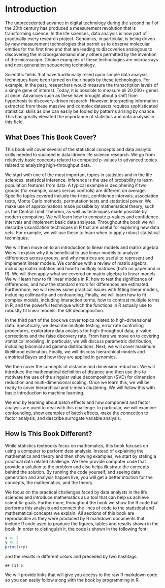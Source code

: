 # Introduction

The unprecedented advance in digital technology during the second half of the 20th century has produced a measurement revolution that is transforming science. In the life sciences, data analysis is now part of practically every research project. Genomics, in particular, is being driven by new measurement technologies that permit us to observe molecular entities for the first time and that are leading to discoveries analogous to discovering the microorganismand many others permitted by the invention of the microscope. Choice examples of these technologies are microarrays and next generation sequencing technology.  

Scientific fields that have traditionally relied upon simple data analysis techniques have been turned on their heads by these technologies. For example,  in the past, researchers would measure the transcription levels of a single gene of interest. Today, it is possible to measure all 20,000+ genes at once.  Advances such as these have brought about a shift from hypothesis to discovery-driven research. However, interpreting information extracted from these massive and complex datasets requires sophisticated statistical skills as one can easily be fooled by patterns arising by chance. This has greatly elevated the importance of statistics and data analysis in this field.

## What Does This Book Cover?

This book will cover several of the statistical concepts and data analytic skills needed to succeed in data-driven life science research. We go from relatively basic concepts related to computed p-values to advanced topics related to analyzing high-throughput data.

We start with one of the most important topics in statistics and in the life sciences: statistical inference. Inference is the use of probability to learn population features from data. A typical example is deciphering if two groups (for example, cases versus controls) are different on average. Specific topics covered include the t-test, confidence intervals, association tests, Monte Carlo methods, permutation tests and statistical power. We make use of approximations made possible by mathematical theory, such as the Central Limit Theorem, as well as techniques made possible by modern computing. We will learn how to compute p-values and confidence intervals and implement basic data analyses. Throughout the book we will describe visualization techniques in R that are useful for exploring new data sets. For example, we will use these to learn when to apply robust statistical techniques.

We will then move on to an introduction to linear models and matrix algebra. We will explain why it is beneficial to use linear models to analyze differences across groups, and why matrices are useful to represent and implement linear models. We continue with a review of matrix algebra, including matrix notation and how to multiply matrices (both on paper and in R). We will then apply what we covered on matrix algebra to linear models. We will learn how to fit linear models in R, how to test the significance of differences, and how the standard errors for differences are estimated. Furthermore, we will review some practical issues with fitting linear models, including collinearity and confounding. Finally, we will learn how to fit complex models, including interaction terms, how to contrast multiple terms in R, and the powerful technique which the functions in R actually use to robustly fit linear models: the QR decomposition.

In the third part of the book we cover topics related to high-dimensional data. Specifically, we describe multiple testing, error rate controlling procedures, exploratory data analysis for high-throughput data, p-value corrections and the false discovery rate. From here we move on to covering statistical modeling. In particular, we will discuss parametric distribution, including binomial and gamma distributions. Next, we will cover maximum likelihood estimation. Finally, we will discuss hierarchical models and empirical Bayes and how they are applied in genomics.

We then cover the concepts of distance and dimension reduction. We will introduce the mathematical definition of distance and then use this to motivate the use of the singular value decomposition (SVD) for dimension reduction and multi-dimensional scaling. Once we learn this, we will be ready to cover hierarchical and k-mean clustering. We will follow this with basic introduction to machine learning.

We end by learning about batch effects and how component and factor analysis are used to deal with this challenge. In particular, we will examine confounding, show examples of batch effects, make the connection to factor analysis, and describe surrogate variable analysis. 

## How Is This Book Different?

While statistics textbooks focus on mathematics, this book focuses on using a computer to perform data analysis. Instead of explaining the mathematics and theory and then showing examples, we start by stating a practical data related challenge. We then provide computer code that provide a solution to the problem and also helps illustrate the concepts behind the solution. By running the code yourself, and seeing data generation and analysis happen live, you will get a better intuition for the concepts, the mathematics, and the theory.

We focus on the practical challenges faced by data analysts in the life sciences and introduce mathematics as a tool that can help us achieve scientific goals. Furthermore, throughout the book we show the R code that performs this analysis and connect the lines of code to the statistical and mathematical concepts we explain. All sections of this book are reproducible as they were produced by R markdown documents that include R code used to produce the figures, tables and results shown in the book. In order to distinguish it, the code is shown in the following font:


```r
x <- 2
y <- 3
print(x+y)
```

and the results in different colors and preceded by two hashtags:


```
## [1] 5
```

We will provide links that will give you access to the raw R markdown code so you can easily follow along with the book by programming in R.










